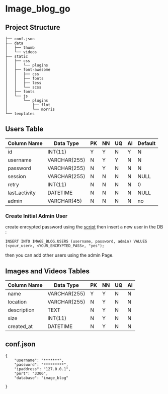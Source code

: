# Image_blog_go
## Project Structure
```.
├── conf.json
├── data
│   ├── thumb
│   └── videos
├── static
│   ├── css
│   │   └── plugins
│   ├── font-awesome
│   │   ├── css
│   │   ├── fonts
│   │   ├── less
│   │   └── scss
│   ├── fonts
│   └── js
│       └── plugins
│           ├── flot
│           └── morris
└── templates
```
## Users Table
| Column Name   | Data Type    | PK | NN | UQ | AI | Default |
| ------------- | ------------ | -- | -- | -- | -- | ------- |
| id            | INT(11)      | Y  | Y  | N  | Y  | N       |
| username      | VARCHAR(255) | N  | Y  | Y  | N  | N       | 
| password      | VARCHAR(255) | N  | Y  | N  | N  | N       |
| session       | VARCHAR(255) | N  | N  | N  | N  | NULL    |
| retry         | INT(11)      | N  | N  | N  | N  | 0       |
| last_activity | DATETIME     | N  | N  | N  | N  | NULL    |
| admin         | VARCHAR(45)  | N  | N  | N  | N  | no      |

### Create Initial Admin User
create enrcypted password using the [script](https://github.com/tonyjafar/go_examples/blob/master/crypt_check_pass.go)
then insert a new user in the DB :
```
INSERT INTO IMAGE_BLOG.USERS (username, password, admin) VALUES (<your_user>, <YOUR_ENCRYPTED_PASS>, "yes");
```
then you can add other users using the admin Page.

## Images and Videos Tables
| Column Name   | Data Type    | PK | NN | UQ | AI |
| ------------- | ------------ | -- | -- | -- | -- |
| name          | VARCHAR(255) | Y  | Y  | N  | N  |
| location      | VARCHAR(255) | N  | Y  | N  | N  | 
| description   | TEXT         | N  | Y  | N  | N  |
| size          | INT(11)      | N  | Y  | N  | N  |
| created_at    | DATETIME     | N  | Y  | N  | N  |

## conf.json
```
{
    "username": "*******",
    "password": "*********",
    "ipaddress": "127.0.0.1",
    "port": "3306",
    "database": "image_blog"
    
}
```
